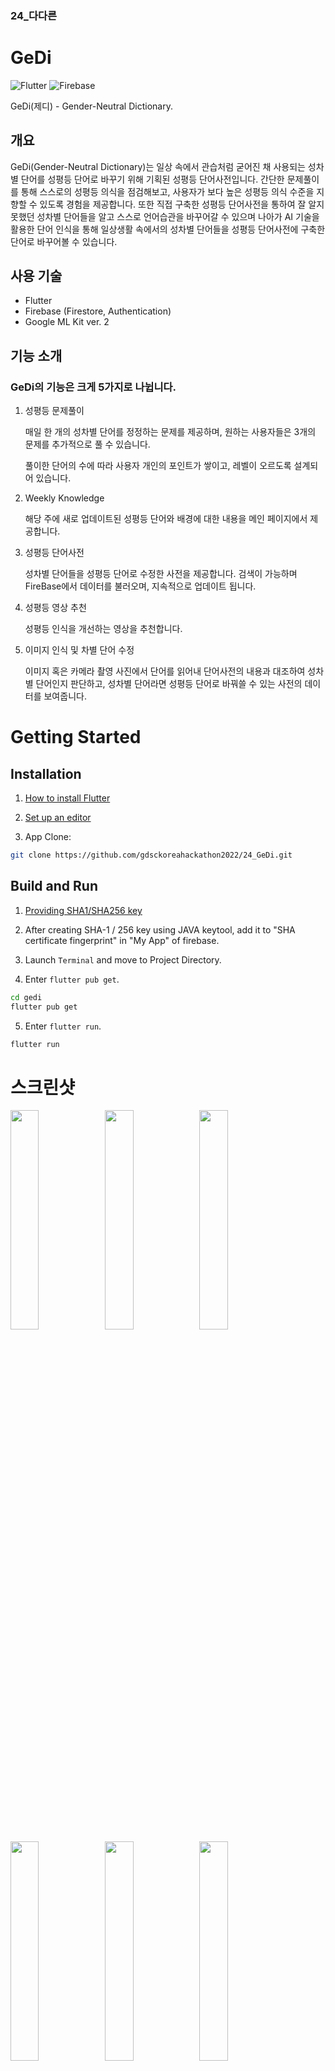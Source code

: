 ### 24_다다른

# GeDi

![Flutter](https://img.shields.io/badge/Dart-Flutter-blue?logo=Flutter)
![Firebase](https://img.shields.io/badge/with-Firebase-FFCC00?logo=Firebase)

GeDi(제디) - Gender-Neutral Dictionary.

## 개요

GeDi(Gender-Neutral Dictionary)는 일상 속에서 관습처럼 굳어진 채 사용되는 성차별 단어를 성평등 단어로 바꾸기 위해 기획된 성평등 단어사전입니다.
간단한 문제풀이를 통해 스스로의 성평등 의식을 점검해보고, 사용자가 보다 높은 성평등 의식 수준을 지향할 수 있도록 경험을 제공합니다.
또한 직접 구축한 성평등 단어사전을 통하여 잘 알지 못했던 성차별 단어들을 알고 스스로 언어습관을 바꾸어갈 수 있으며 나아가 AI 기술을 활용한 단어 인식을 통해 일상생활 속에서의 성차별 단어들을 성평등 단어사전에 구축한 단어로 바꾸어볼 수 있습니다.

## 사용 기술

- Flutter
- Firebase (Firestore, Authentication)
- Google ML Kit ver. 2

## 기능 소개

### GeDi의 기능은 크게 5가지로 나뉩니다.

1. 성평등 문제풀이

    매일 한 개의 성차별 단어를 정정하는 문제를 제공하며, 원하는 사용자들은 3개의 문제를 추가적으로 풀 수 있습니다. 

    풀이한 단어의 수에 따라 사용자 개인의 포인트가 쌓이고, 레벨이 오르도록 설계되어 있습니다.

2. Weekly Knowledge

    해당 주에 새로 업데이트된 성평등 단어와 배경에 대한 내용을 메인 페이지에서 제공합니다.

3. 성평등 단어사전

    성차별 단어들을 성평등 단어로 수정한 사전을 제공합니다. 검색이 가능하며 FireBase에서 데이터를 불러오며, 지속적으로 업데이트 됩니다.

4. 성평등 영상 추천

    성평등 인식을 개선하는 영상을 추천합니다.

5. 이미지 인식 및 차별 단어 수정

    이미지 혹은 카메라 촬영 사진에서 단어를 읽어내 단어사전의 내용과 대조하여 성차별 단어인지 판단하고, 성차별 단어라면 성평등 단어로 바꿔쓸 수 있는 사전의 데이터를 보여줍니다.

# Getting Started

## Installation

1. [How to install Flutter](https://flutter.dev/docs/get-started/install)

2. [Set up an editor](https://flutter.dev/docs/get-started/editor?tab=vscode)

3. App Clone:

```bash
git clone https://github.com/gdsckoreahackathon2022/24_GeDi.git
```

## Build and Run

1. [Providing SHA1/SHA256 key](https://developers.google.com/android/guides/client-auth)

2. After creating SHA-1 / 256 key using JAVA keytool, add it to "SHA certificate fingerprint" in "My App" of firebase.

3. Launch `Terminal` and move to Project Directory.

4. Enter `flutter pub get`.

```bash
cd gedi
flutter pub get
```

5. Enter `flutter run`.

```bash
flutter run
```

# 스크린샷
<img src="https://user-images.githubusercontent.com/56063805/152618501-7f410556-eaa2-44d0-8cdc-f758496cf163.png" width="30%"><img src="https://user-images.githubusercontent.com/56063805/152618515-31565c4c-2716-4429-bd5a-758f032d1c1c.png" width="30%"><img src="https://user-images.githubusercontent.com/56063805/152618529-ae14900f-794b-4bf8-b152-6b92fe1a364c.png" width="30%">
<img src="https://user-images.githubusercontent.com/56063805/152618524-b2b64ef6-0f84-4372-8c1c-b995abb0bcb4.png" width="30%"><img src="https://user-images.githubusercontent.com/56063805/152618534-170f29e3-d679-42f2-80ea-e25aa1b8db3e.png" width="30%"><img src="https://user-images.githubusercontent.com/56063805/152618548-5d90b176-d683-405d-908b-d531b33fd33a.png" width="30%">
<img src="https://user-images.githubusercontent.com/56063805/152618542-54c34d5a-1dcb-4c2e-bc38-dee00b0ccf9f.png" width="30%"><img src="https://user-images.githubusercontent.com/56063805/152618550-2f155180-4d2c-47cd-8789-814f2159680a.png" width="30%"><img src="https://user-images.githubusercontent.com/56063805/152618556-a0358ef5-1a19-4cf6-9061-432f4335dbac.png" width="30%">
<img src="https://user-images.githubusercontent.com/56063805/152618559-d417af53-8320-4a46-bd7d-4a8d7a738f6f.png" width="30%"><img src="https://user-images.githubusercontent.com/56063805/152618561-696ceb42-8cf4-428f-96e6-208b431ec879.png" width="30%"><img src="https://user-images.githubusercontent.com/56063805/152618566-0ac5da61-f71d-4788-abf6-8460980632c1.png" width="30%">
<img src="https://user-images.githubusercontent.com/56063805/152618569-53393481-cd32-41bf-bd43-5ec34bcb57d4.png" width="30%"><img src="https://user-images.githubusercontent.com/56063805/152618571-b208cf4b-ba62-404e-990c-7359122fdf21.png" width="30%"><img src="https://user-images.githubusercontent.com/56063805/152618579-27efa176-dde7-4888-8fc3-e007203df4dc.png" width="30%">


# Contributors

- [Yeeun Kim](https://github.com/Yeeunbb)
- [Dain Kang](https://github.com/melli0505)
- [Hyeongcheol Shin](https://github.com/ShinHyeongcheol)
- [Wonhyuk Choi](https://github.com/devluce)

# License

[MIT](https://choosealicense.com/licenses/mit/)

